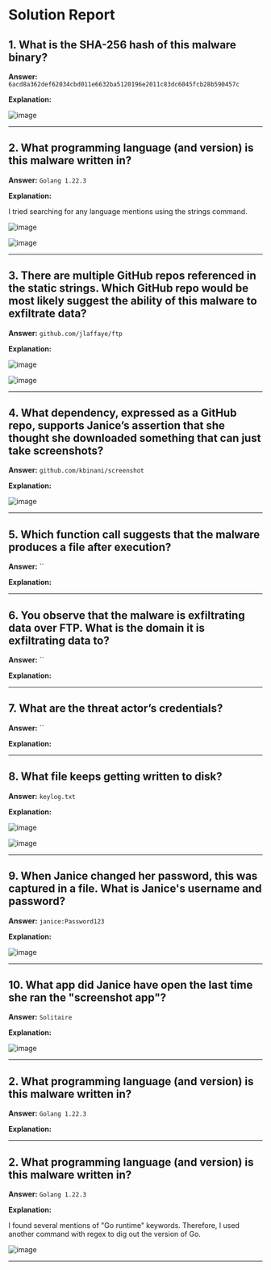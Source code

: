 # Solution Report

## 1. What is the SHA-256 hash of this malware binary?

**Answer:** `6acd8a362def62034cbd011e6632ba5120196e2011c83dc6045fcb28b590457c`

**Explanation:**  

![image](https://github.com/user-attachments/assets/b00d458f-9901-47d6-9c49-b6870f6f45af)

---

## 2. What programming language (and version) is this malware written in?

**Answer:** `Golang 1.22.3`

**Explanation:**  

I tried searching for any language mentions using the strings command.

![image](https://github.com/user-attachments/assets/26ea6bb6-dfff-4de6-a92d-167f74916520)

![image](https://github.com/user-attachments/assets/4aaf1539-e380-43ec-9d15-53c2cfb85f1f)

---

## 3. There are multiple GitHub repos referenced in the static strings. Which GitHub repo would be most likely suggest the ability of this malware to exfiltrate data?

**Answer:** `github.com/jlaffaye/ftp`

**Explanation:**  

![image](https://github.com/user-attachments/assets/cd51e0a4-a9b3-46d3-9105-0c43bf2f69c3)

![image](https://github.com/user-attachments/assets/8fad730a-0a26-4510-af08-4ac2f6416a52)

---

## 4. What dependency, expressed as a GitHub repo, supports Janice’s assertion that she thought she downloaded something that can just take screenshots?

**Answer:** `github.com/kbinani/screenshot`

**Explanation:**  

![image](https://github.com/user-attachments/assets/e6fe5d53-1716-4403-88dd-862b27842965)

---

## 5. Which function call suggests that the malware produces a file after execution?

**Answer:** ``

**Explanation:**  

---

## 6. You observe that the malware is exfiltrating data over FTP. What is the domain it is exfiltrating data to?

**Answer:** ``

**Explanation:**  

---

## 7. What are the threat actor’s credentials?

**Answer:** ``

**Explanation:**  

---

## 8. What file keeps getting written to disk?

**Answer:** `keylog.txt`

**Explanation:**  

![image](https://github.com/user-attachments/assets/6e902c56-4b84-4474-91bb-6f867635e02f)

![image](https://github.com/user-attachments/assets/a02f7606-47c0-47c5-a628-ef91410a7f75)

---

## 9. When Janice changed her password, this was captured in a file. What is Janice's username and password?

**Answer:** `janice:Password123`

**Explanation:**  

![image](https://github.com/user-attachments/assets/ceba593f-f9e9-48ad-a24d-cd3366e67e62)

---

## 10. What app did Janice have open the last time she ran the "screenshot app"?

**Answer:** `Solitaire`

**Explanation:**  

![image](https://github.com/user-attachments/assets/29629a25-6061-488e-9694-d7a781b7cc2e)


---

## 2. What programming language (and version) is this malware written in?

**Answer:** `Golang 1.22.3`

**Explanation:**  

---

## 2. What programming language (and version) is this malware written in?

**Answer:** `Golang 1.22.3`

**Explanation:**  

I found several mentions of "Go runtime" keywords. Therefore, I used another command with regex to dig out the version of Go.

![image](https://github.com/user-attachments/assets/1b4268bb-c356-4738-a86e-a637cc8e670a)



---
